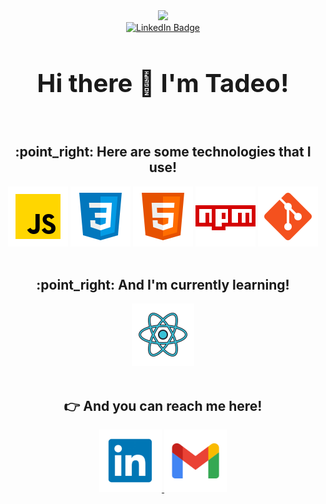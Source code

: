 <div id="header" align="center">
  <img src="https://media.giphy.com/media/M9gbBd9nbDrOTu1Mqx/giphy.gif" width="100"/>
</div>
<div id="badges" align="center">
  <a href="https://www.linkedin.com/in/tadeo-maddonni-899836236/" target="blank">
    <img src="https://img.shields.io/badge/LinkedIn-white?style=for-the-badge&logo=linkedin&logoColor=black" alt="LinkedIn Badge"/>
  </a>
</div>

### <div align="center" > <h1 style="font-size: 40px"> Hi there 👋 I'm Tadeo! </h1></div>

<br>
  <h2 align="center"> :point_right: Here are some technologies that I use! </h2>
    <div align="center">
      <img src="https://github.com/chandan-reddy-k/chandan-reddy-k/blob/d666ad4ef19988798403524599be0d10f516f0af/assets/js.png">
      <img src="https://github.com/chandan-reddy-k/chandan-reddy-k/blob/d666ad4ef19988798403524599be0d10f516f0af/assets/css.png">
      <img src="https://github.com/chandan-reddy-k/chandan-reddy-k/blob/d666ad4ef19988798403524599be0d10f516f0af/assets/html.png">
      <img src="https://github.com/chandan-reddy-k/chandan-reddy-k/blob/d666ad4ef19988798403524599be0d10f516f0af/assets/npm.png">
      <img src="https://github.com/chandan-reddy-k/chandan-reddy-k/blob/d666ad4ef19988798403524599be0d10f516f0af/assets/git.png">
    </div>

<br>

  <h2 align="center"> :point_right: And I'm currently learning! </h2>
  
  <div align="center"> 
    <img src="https://github.com/chandan-reddy-k/chandan-reddy-k/blob/d666ad4ef19988798403524599be0d10f516f0af/assets/react.png">
  </div>

<br>

  <h2 align="center"> 👉 And you can reach me here! </h2>
  
  <div align="center">
     <a href="https://www.linkedin.com/in/tadeo-maddonni-899836236/" target="blank">
     <img width="100px" height="100px" src="https://github.com/TadeMaddonni/TadeMaddonni/blob/e52a0bf883690cbca7b83dce5963dbd02a9dbdd9/assets/Linkedin-logo-1-550x550-300x300%20(1).png">
     </a>
     <a href="tadeomaddonni@gmail.com"> 
      <img width="100px" height="100px" src="https://github.com/TadeMaddonni/TadeMaddonni/blob/b1d5820fee632c5694b2519a0f3e714158ebda1c/assets/gmail.png">
     </a>
  </div>

